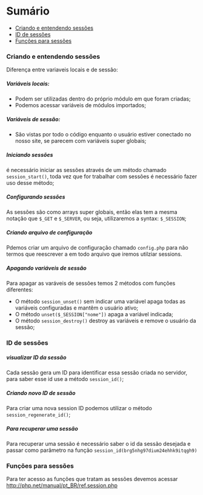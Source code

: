 # Sumário

- [Criando e entendendo sessões](#criando-e-entendendo-sessões)
- [ID de sessões](#id-de-sessões)
- [Funções para sessões](#funções-para-sessões)

### Criando e entendendo sessões

Diferença entre variaveis locais e de sessão:

##### Variáveis locais:

- Podem ser utilizadas dentro do próprio módulo em que foram criadas;
- Podemos acessar variáveis de módulos importados;

##### Variáveis de sessão:

- São vistas por todo o código enquanto o usuário estiver conectado no nosso site, se parecem com variáveis super globais;

##### Iniciando sessões

é necessário iniciar as sessões através de um método chamado `session_start()`,
toda vez que for trabalhar com sessões é necessário fazer uso desse método;

##### Configurando sessões

As sessões são como arrays super globais, então elas tem a mesma notação
que `$_GET` e `$_SERVER`, ou seja, utilizaremos a syntax: `$_SESSION`;

##### Criando arquivo de configuração

Pdemos criar um arquivo de configuração chamado `config.php` para não termos que reescrever
a em todo arquivo que iremos utilziar sessions.

##### Apagando variáveis de sessão

Para apagar as varáveis de sessões temos 2 métodos com funções diferentes:

- O método `session_unset()` sem indicar uma variável apaga todas as variáveis configuradas e mantêm o usuário ativo;
- O método `unset($_SESSION["nome"])` apaga a variável indicada;
- O método `session_destroy()` destroy as variáveis e remove o usuário da sessão;

### ID de sessões

##### visualizar ID da sessão

Cada sessão gera um ID para identificar essa sessão criada no servidor, para
saber esse id use a método `session_id()`;

##### Criando novo ID de sessão

Para criar uma nova session ID podemos utilizar o método `session_regenerate_id()`;

##### Para recuperar uma sessão

Para recuperar uma sessão é necessário saber o id da sessão desejada e passar como
parâmetro na função `session_id(brg5nhg97dium24ehhk9itqgh9)`

### Funções para sessões

Para ter acesso as funções que tratam as sessões devemos acessar http://php.net/manual/pt_BR/ref.session.php
